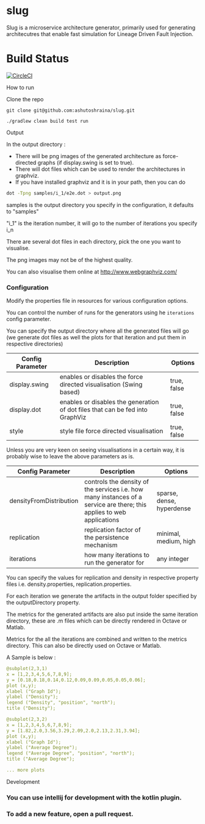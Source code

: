 # slug

Slug is a microservice architecture generator, primarily used for generating architecutres that enable fast simulation for Lineage Driven Fault Injection.

# Build Status

[![CircleCI](https://circleci.com/gh/ashutoshraina/slug/tree/master.svg?style=svg)](https://circleci.com/gh/ashutoshraina/slug/tree/master)

How to run

Clone the repo

```
git clone git@github.com:ashutoshraina/slug.git

```

```
./gradlew clean build test run
```

Output

In the output directory : 

* There will be png images of the generated architecture as force-directed graphs (if display.swing is set to true).
* There will dot files which can be used to render the architectures in graphviz.
* If you have installed graphviz and it is in your path, then you can do 


``` bash
dot -Tpng samples/i_1/e2e.dot > output.png
```

samples is the output directory you specify in the configuration, it defaults to "samples"

"i_1" is the iteration number, it will go to the number of iterations you specify i_n

There are several dot files in each directory, pick the one you want to visualise.

The png images may not be of the highest quality.

You can also visualise them online at http://www.webgraphviz.com/

### Configuration


Modify the properties file in resources for various configuration options.

You can control the number of runs for the generators using he ```iterations``` config parameter.

You can specify the output directory where all the generated files will go (we generate dot files as well the plots for that iteration and put them in respective directories)


| Config Parameter | Description | Options
| --- | --- | --- |
|display.swing |  enables or disables the force directed visualisation (Swing based) | true, false |
| display.dot | enables or disables the generation of dot files that can be fed into GraphViz| true, false|
|style|style file force directed visualisation| true, false|

Unless you are very keen on seeing visualisations in a certain way, it is probably wise to leave the above parameters as is.


| Config Parameter | Description | Options
| --- | --- | --- |
|densityFromDistribution | controls the density of the services i.e. how many instances of a service are there; this applies to web applications | sparse, dense, hyperdense |
| replication | replication factor of the persistence mechanism | minimal, medium, high|
|iterations|how many iterations to run the generator for| any integer|

You can specify the values for replication and density in respective property files i.e. density.properties, replication.properties.

For each iteration we generate the artifacts in the output folder specified by the outputDirectory property.

The metrics for the generated artifacts are also put inside the same iteration directory, these are .m files which can be directly rendered in Octave or Matlab.

Metrics for the all the iterations are combined and written to the metrics directory. This can also be directly used on Octave or Matlab.

A Sample is below :

``` yml
@subplot(2,3,1)
x = [1,2,3,4,5,6,7,8,9];
y = [0.18,0.18,0.14,0.12,0.09,0.09,0.05,0.05,0.06];
plot (x,y);
xlabel ("Graph Id");
ylabel ("Density");
legend ("Density", "position", "north");
title ("Density");

@subplot(2,3,2)
x = [1,2,3,4,5,6,7,8,9];
y = [1.82,2.0,3.56,3.29,2.09,2.0,2.13,2.31,3.94];
plot (x,y);
xlabel ("Graph Id");
ylabel ("Average Degree");
legend ("Average Degree", "position", "north");
title ("Average Degree");

... more plots
```


Development

### You can use intellij for development with the kotlin plugin.

### To add a new feature, open a pull request.